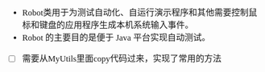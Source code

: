 <span  style="font-family: Simsun,serif; font-size: 17px; ">

- Robot类用于为测试自动化、自运行演示程序和其他需要控制鼠标和键盘的应用程序生成本机系统输入事件。
- Robot 的主要目的是便于 Java 平台实现自动测试。
- [ ] 需要从MyUtils里面copy代码过来，实现了常用的方法



</span>